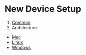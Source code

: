 # New Device Setup

1. [Common](./environment/common.md)
2. Architecture
  * [Mac](./environment/mac.md)
  * [Linux](./environment/linux.md)
  * [Windows](./environment/windows)
